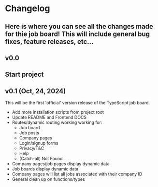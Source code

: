# Changelog
Here is where you can see all the changes made for thie job board!
This will include general bug fixes, feature releases, etc...
---
## v0.0
Start project
---
## v0.1 (Oct, 24, 2024)
This will be the first 'official' version release of the TypeScript job board.
+ Add more installation scripts from project root
+ Update README and Frontend DOCS
+ Routes/dynamic routing working working for: 
    + Job board
    + Job posts
    + Company pages
    + Login/signup forms
    + Privacy/T&C
    + Help
    + (Catch-all) Not Found
+ Company pages/job pages display dynamic data
+ Job boards display dynamic data
+ Company pages will list all jobs associated with their company ID
+ General clean up on functions/types

